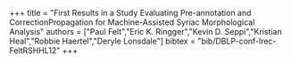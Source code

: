 +++
title =  "First Results in a Study Evaluating Pre-annotation and CorrectionPropagation for Machine-Assisted Syriac Morphological Analysis"
authors = ["Paul Felt","Eric K. Ringger","Kevin D. Seppi","Kristian Heal","Robbie Haertel","Deryle Lonsdale"]
bibtex = "bib/DBLP-conf-lrec-FeltRSHHL12"
+++

